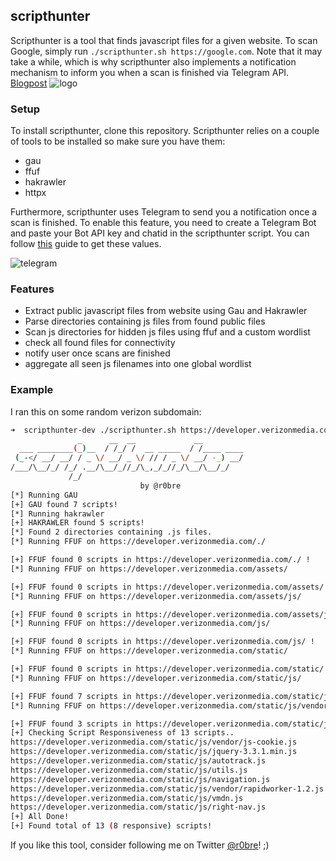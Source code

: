 ## scripthunter

Scripthunter is a tool that finds javascript files for a given website. To scan Google, simply run `./scripthunter.sh https://google.com`. Note that it may take a while, which is why scripthunter also implements a notification mechanism to inform you when a scan is finished via Telegram API. [Blogpost](https://blog.r0b.re/hacking/pentesting/bugbounty/recon/web/js/2020/06/30/scripthunter-automated-js-discovery.html)
![logo](logo.png)

### Setup

To install scripthunter, clone this repository. Scripthunter relies on a couple of tools to be installed so make sure you have them:
- gau
- ffuf
- hakrawler
- httpx

Furthermore, scripthunter uses Telegram to send you a notification once a scan is finished. To enable this feature, you need to create a Telegram Bot and paste your Bot API key and chatid in the scripthunter script.
You can follow [this](https://blog.r0b.re/automation/bash/2020/06/30/setup-telegram-notifications-for-your-shell.html) guide to get these values.

![telegram](telegram.png)

### Features

- Extract public javascript files from website using Gau and Hakrawler
- Parse directories containing js files from found public files
- Scan js directories for hidden js files using ffuf and a custom wordlist
- check all found files for connectivity
- notify user once scans are finished
- aggregate all seen js filenames into one global wordlist

### Example
I ran this on some random verizon subdomain:
```bash
➜  scripthunter-dev ./scripthunter.sh https://developer.verizonmedia.com/
               _      __  __             __
  ___ ________(_)__  / /_/ /  __ _____  / /____ ____
 (_-</ __/ __/ / _ \/ __/ _ \/ // / _ \/ __/ -_) __/
/___/\__/_/ /_/ .__/\__/_//_/\_,_/_//_/\__/\__/_/
             /_/
                             by @r0bre
[*] Running GAU
[+] GAU found 7 scripts!
[*] Running hakrawler
[+] HAKRAWLER found 5 scripts!
[*] Found 2 directories containing .js files.
[*] Running FFUF on https://developer.verizonmedia.com/./

[+] FFUF found 0 scripts in https://developer.verizonmedia.com/./ !
[*] Running FFUF on https://developer.verizonmedia.com/assets/

[+] FFUF found 0 scripts in https://developer.verizonmedia.com/assets/ !
[*] Running FFUF on https://developer.verizonmedia.com/assets/js/

[+] FFUF found 0 scripts in https://developer.verizonmedia.com/assets/js/ !
[*] Running FFUF on https://developer.verizonmedia.com/js/

[+] FFUF found 0 scripts in https://developer.verizonmedia.com/js/ !
[*] Running FFUF on https://developer.verizonmedia.com/static/

[+] FFUF found 0 scripts in https://developer.verizonmedia.com/static/ !
[*] Running FFUF on https://developer.verizonmedia.com/static/js/

[+] FFUF found 7 scripts in https://developer.verizonmedia.com/static/js/ !
[*] Running FFUF on https://developer.verizonmedia.com/static/js/vendor/

[+] FFUF found 3 scripts in https://developer.verizonmedia.com/static/js/vendor/ !
[+] Checking Script Responsiveness of 13 scripts..
https://developer.verizonmedia.com/static/js/vendor/js-cookie.js
https://developer.verizonmedia.com/static/js/jquery-3.3.1.min.js
https://developer.verizonmedia.com/static/js/autotrack.js
https://developer.verizonmedia.com/static/js/utils.js
https://developer.verizonmedia.com/static/js/navigation.js
https://developer.verizonmedia.com/static/js/vendor/rapidworker-1.2.js
https://developer.verizonmedia.com/static/js/vmdn.js
https://developer.verizonmedia.com/static/js/right-nav.js
[+] All Done!
[+] Found total of 13 (8 responsive) scripts!
```


If you like this tool, consider following me on Twitter [@r0bre](https://twitter.com/r0bre)! ;)

